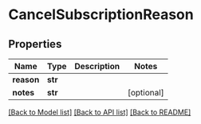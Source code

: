 # CancelSubscriptionReason

## Properties
Name | Type | Description | Notes
------------ | ------------- | ------------- | -------------
**reason** | **str** |  | 
**notes** | **str** |  | [optional] 

[[Back to Model list]](../README.md#documentation-for-models) [[Back to API list]](../README.md#documentation-for-api-endpoints) [[Back to README]](../README.md)


